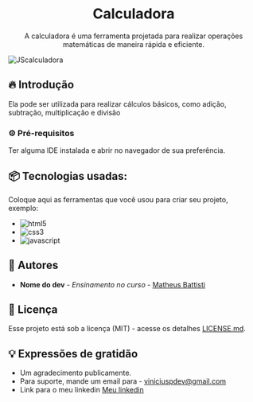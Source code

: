 <h1 align="center">Calculadora</h1>

<p align="center">A calculadora é uma ferramenta projetada para realizar operações matemáticas de maneira rápida e eficiente.</p>

  ![JScalculadora](https://github.com/MarcosDEVinicius/Calculadora/assets/121734930/3bc9db24-e555-415c-9e23-71974692d07c)

## 🔥 Introdução

Ela pode ser utilizada para realizar cálculos básicos, como adição, subtração, multiplicação e divisão

### ⚙️ Pré-requisitos

Ter alguma IDE instalada e abrir no navegador de sua preferência.

## 📦 Tecnologias usadas:

Coloque aqui as ferramentas que você usou para criar seu projeto, exemplo:

* ![html5](https://img.shields.io/badge/HTML5-E34F26?style=for-the-badge&logo=html5&logoColor=white)
* ![css3](https://img.shields.io/badge/CSS3-1572B6?style=for-the-badge&logo=css3&logoColor=white)
* ![javascript](https://img.shields.io/badge/JavaScript-F7DF1E?style=for-the-badge&logo=javascript&logoColor=black)

## 👷 Autores

* **Nome do dev** - *Ensinamento no curso* - [Matheus Battisti](https://github.com/matheusbattisti)
  
 ## :memo: Licença

Esse projeto está sob a licença (MIT) - acesse os detalhes [LICENSE.md](https://pt.wikipedia.org/wiki/Licen%C3%A7a_MIT).

## 💡 Expressões de gratidão

* Um agradecimento publicamente.
* Para suporte, mande um email para - viniciuspdev@gmail.com
* Link para o meu linkedin [Meu linkedin](https://www.linkedin.com/in/marcosviniciuspp/)
